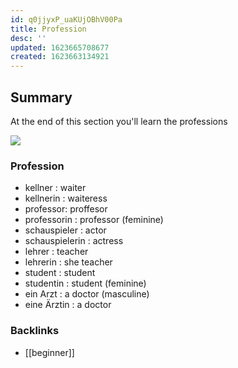 ```yaml
---
id: q0jjyxP_uaKUjOBhV00Pa
title: Profession
desc: ''
updated: 1623665708677
created: 1623663134921
---
```

## Summary 
At the end of this section you'll learn the professions

![](/assets/images/2021-06-14-15-33-04.png)

### Profession

- kellner : waiter
- kellnerin : waiteress
- professor: proffesor
- professorin : professor (feminine)
- schauspieler : actor
- schauspielerin : actress
- lehrer : teacher
- lehrerin : she teacher
- student : student
- studentin : student (feminine)
- ein Arzt : a doctor (masculine)
- eine Ärztin : a doctor

### Backlinks
- [[beginner]]
